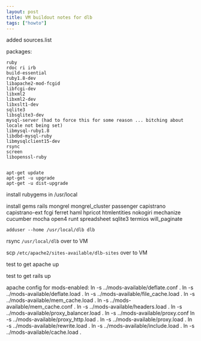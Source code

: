 ```yaml
---
layout: post
title: VM buildout notes for dlb
tags: ["howto"]
---
```



added sources.list

packages:

    ruby
    rdoc ri irb
    build-essential
    ruby1.8-dev
    libapache2-mod-fcgid
    libfcgi-dev
    libxml2
    libxml2-dev
    libxslt1-dev
    sqlite3
    libsqlite3-dev
    mysql-server (had to force this for some reason ... bitching about locale not being set)
    libmysql-ruby1.8
    libdbd-mysql-ruby
    libmysqlclient15-dev
    rsync
    screen
    libopenssl-ruby


    apt-get update
    apt-get -u upgrade
    apt-get -u dist-upgrade

install rubygems in /usr/local

install gems
    rails
    mongrel
    mongrel_cluster
    passenger
    capistrano
    capistrano-ext
    fcgi
    ferret
    haml
    hpricot
    htmlentities
    nokogiri
    mechanize
    cucumber
    mocha
    open4
    runt
    spreadsheet
    sqlite3
    termios
    will_paginate


    adduser --home /usr/local/dlb dlb

rsync `/usr/local/dlb` over to VM

scp `/etc/apache2/sites-available/dlb-sites` over to VM

test to get apache up

test to get rails up


apache config for mods-enabled:
    ln -s ../mods-available/deflate.conf .
    ln -s ../mods-available/deflate.load .
    ln -s ../mods-available/file_cache.load .
    ln -s ../mods-available/mem_cache.load .
    ln -s ../mods-available/mem_cache.conf .
    ln -s ../mods-available/headers.load .
    ln -s ../mods-available/proxy_balancer.load .
    ln -s ../mods-available/proxy.conf
    ln -s ../mods-available/proxy_http.load .
    ln -s ../mods-available/proxy.load .
    ln -s ../mods-available/rewrite.load .
    ln -s ../mods-available/include.load .
    ln -s ../mods-available/cache.load .

